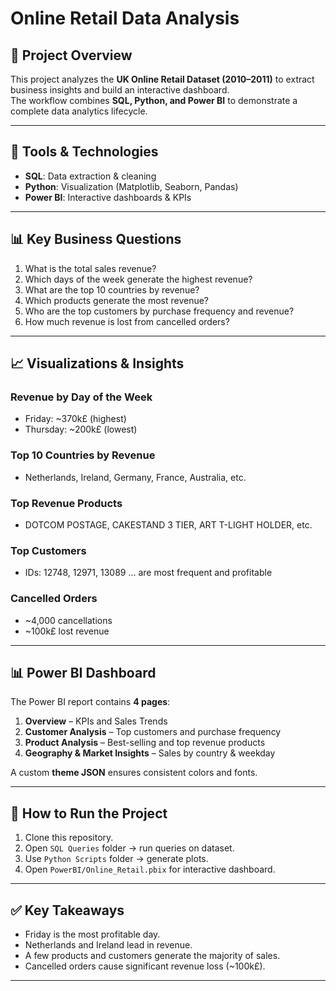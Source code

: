 # Online Retail Data Analysis

## 📌 Project Overview
This project analyzes the **UK Online Retail Dataset (2010–2011)** to extract business insights and build an interactive dashboard.  
The workflow combines **SQL, Python, and Power BI** to demonstrate a complete data analytics lifecycle.

---

## 🔧 Tools & Technologies
- **SQL**: Data extraction & cleaning  
- **Python**: Visualization (Matplotlib, Seaborn, Pandas)  
- **Power BI**: Interactive dashboards & KPIs  

---

## 📊 Key Business Questions
1. What is the total sales revenue?  
2. Which days of the week generate the highest revenue?  
3. What are the top 10 countries by revenue?  
4. Which products generate the most revenue?  
5. Who are the top customers by purchase frequency and revenue?  
6. How much revenue is lost from cancelled orders?  

---

## 📈 Visualizations & Insights
### Revenue by Day of the Week
- Friday: ~370k£ (highest)  
- Thursday: ~200k£ (lowest)  

### Top 10 Countries by Revenue
- Netherlands, Ireland, Germany, France, Australia, etc.  

### Top Revenue Products
- DOTCOM POSTAGE, CAKESTAND 3 TIER, ART T-LIGHT HOLDER, etc.  

### Top Customers
- IDs: 12748, 12971, 13089 … are most frequent and profitable  

### Cancelled Orders
- ~4,000 cancellations  
- ~100k£ lost revenue  

---

## 📊 Power BI Dashboard
The Power BI report contains **4 pages**:
1. **Overview** – KPIs and Sales Trends  
2. **Customer Analysis** – Top customers and purchase frequency  
3. **Product Analysis** – Best-selling and top revenue products  
4. **Geography & Market Insights** – Sales by country & weekday  

A custom **theme JSON** ensures consistent colors and fonts.

---

## 🚀 How to Run the Project
1. Clone this repository.  
2. Open `SQL Queries` folder → run queries on dataset.  
3. Use `Python Scripts` folder → generate plots.  
4. Open `PowerBI/Online_Retail.pbix` for interactive dashboard.  

---

## ✅ Key Takeaways
- Friday is the most profitable day.  
- Netherlands and Ireland lead in revenue.  
- A few products and customers generate the majority of sales.  
- Cancelled orders cause significant revenue loss (~100k£).  

---
